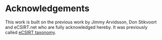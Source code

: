 # Acknowledgements


This work is built on the previous work by Jimmy Arvidsson, Don Stikvoort and eCSIRT.net who are fully acknowledged hereby.
It was previously called [eCSIRT taxonomy](https://www.trusted-introducer.org/Incident-Classification-Taxonomy.pdf).


